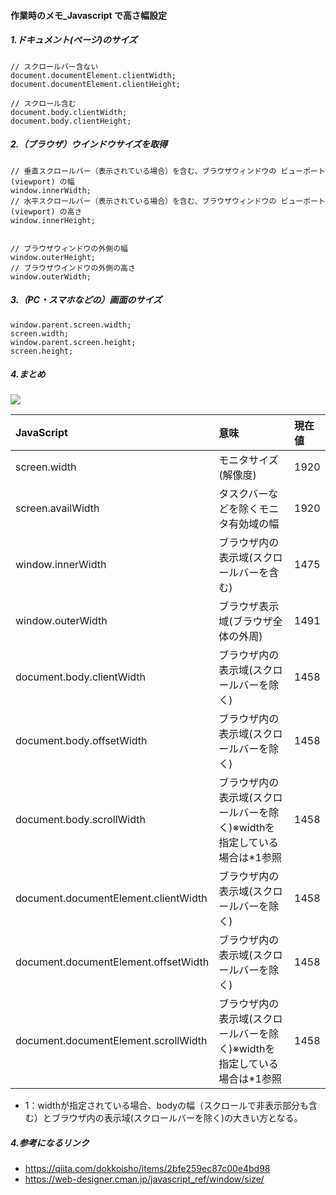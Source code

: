 

#### 作業時のメモ_Javascript で高さ幅設定 ####


##### 1.ドキュメント(ページ)のサイズ
```
// スクロールバー含ない
document.documentElement.clientWidth;
document.documentElement.clientHeight;

// スクロール含む
document.body.clientWidth;
document.body.clientHeight;
```


##### 2.（ブラウザ）ウインドウサイズを取得

```
// 垂直スクロールバー（表示されている場合）を含む、ブラウザウィンドウの ビューポート (viewport) の幅
window.innerWidth;
// 水平スクロールバー（表示されている場合）を含む、ブラウザウィンドウの ビューポート (viewport) の高さ
window.innerHeight;


// ブラウザウィンドウの外側の幅
window.outerHeight;
// ブラウザウインドウの外側の高さ
window.outerWidth;
```

##### 3.（PC・スマホなどの）画面のサイズ
```
window.parent.screen.width;
screen.width;
window.parent.screen.height;
screen.height;
```


##### 4.まとめ
![](20200120_clientWidth/20200120_clientWidth.gif)

|JavaScript|意味|現在値
|:-|:-|:-|
|screen.width|モニタサイズ(解像度)|1920
|screen.availWidth|タスクバーなどを除くモニタ有効域の幅|1920
|window.innerWidth|ブラウザ内の表示域(スクロールバーを含む)|1475
|window.outerWidth|ブラウザ表示域(ブラウザ全体の外周)|1491
|document.body.clientWidth|ブラウザ内の表示域(スクロールバーを除く)|1458
|document.body.offsetWidth|ブラウザ内の表示域(スクロールバーを除く)|1458
|document.body.scrollWidth|ブラウザ内の表示域(スクロールバーを除く)※widthを指定している場合は*1参照|1458
|document.documentElement.clientWidth|ブラウザ内の表示域(スクロールバーを除く)|1458
|document.documentElement.offsetWidth|ブラウザ内の表示域(スクロールバーを除く)|1458
|document.documentElement.scrollWidth|ブラウザ内の表示域(スクロールバーを除く)※widthを指定している場合は*1参照|1458

- 1：widthが指定されている場合、bodyの幅（スクロールで非表示部分も含む）とブラウザ内の表示域(スクロールバーを除く)の大きい方となる。


##### 4.参考になるリンク
- https://qiita.com/dokkoisho/items/2bfe259ec87c00e4bd98
- https://web-designer.cman.jp/javascript_ref/window/size/
